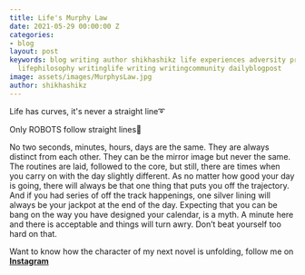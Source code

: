 ```yaml
---
title: Life's Murphy Law
date: 2021-05-29 00:00:00 Z
categories:
- blog
layout: post
keywords: blog writing author shikhashikz life experiences adversity prosperity blogpost
  lifephilosophy writinglife writing writingcommunity dailyblogpost
image: assets/images/MurphysLaw.jpg
author: shikhashikz
---
```


Life has curves, it's never a straight line➰

Only ROBOTS follow straight lines🤖

No two seconds, minutes, hours, days are the same. They are always distinct from each other. They can be the mirror image but never the same. The routines are laid, followed to the core, but still, there are times when you carry on with the day slightly different. As no matter how good your day is going, there will always be that one thing that puts you off the trajectory. And if you had series of off the track happenings, one silver lining will always be your jackpot at the end of the day. Expecting that you can be bang on the way you have designed your calendar, is a myth. A minute here and there is acceptable and things will turn awry. Don’t beat yourself too hard on that. 

Want to know how the character of my next novel is unfolding, follow me on **[Instagram](https://www.instagram.com/novelistinaction/)**
